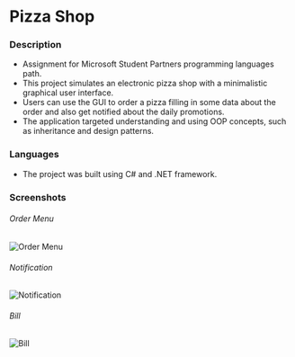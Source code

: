 # Pizza Shop

### Description

* Assignment for Microsoft Student Partners programming languages path.
* This project simulates an electronic pizza shop with a minimalistic graphical user interface.
* Users can use the GUI to order a pizza filling in some data about the order and also get notified about the daily promotions.
* The application targeted understanding and using OOP concepts, such as inheritance and design patterns.

### Languages

* The project was built using C# and .NET framework.

### Screenshots

###### Order Menu
![Order Menu](https://imgur.com/MqKwaip.png)

###### Notification
![Notification](https://imgur.com/8VAMiuN.png)

###### Bill
![Bill](https://imgur.com/87IN06r.png)
